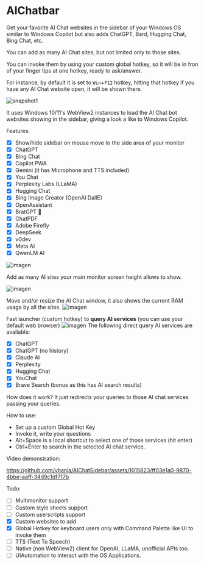 # AIChatbar
Get your favorite AI Chat websites in the sidebar of your Windows OS similar to Windows Copilot but also adds ChatGPT, Bard, Hugging Chat, Bing Chat, etc.

You can add as many AI Chat sites, but not limited only to those sites.

You can invoke them by using your custom global hotkey, so it will be in fron of your finger tips at one hotkey, ready to ask/answer.

For instance, by default it is set to `Win`+`F12` hotkey, hitting that hotkey if you have any AI Chat website open, it will be shown there.

![snapshot1](https://raw.githubusercontent.com/vhanla/AIChatSidebar/main/.assets/snapshot01.png)

It uses Windows 10/11's WebView2 instances to load the AI Chat bot websites showing in the sidebar, giving a look a like to Windows Copilot.

Features:

- [x] Show/hide sidebar on mouse move to the side area of your monitor 
- [x] ChatGPT
- [x] Bing Chat
- [x] Copilot PWA
- [x] Gemini (it has Microphone and TTS included)
- [x] You Chat
- [x] Perplexity Labs (LLaMA)
- [x] Hugging Chat
- [x] Bing Image Creator (OpenAI DallE)
- [x] OpenAssistant
- [x] BratGPT 🤖
- [x] ChatPDF
- [x] Adobe Firefly
- [x] DeepSeek
- [x] v0dev
- [x] Meta AI
- [x] QwenLM AI

![imagen](https://github.com/vhanla/AIChatbar/assets/1015823/09018c19-a8d3-4595-b58d-edb45a7e4e07)

Add as many AI sites your main monitor screen height allows to show.

![imagen](https://github.com/vhanla/AIChatbar/assets/1015823/c7ed2dbb-cf45-4389-94dd-f41862f54d3d)

Move and/or resize the AI Chat window, it also shows the current RAM usage by all the sites.
![imagen](https://github.com/vhanla/AIChatbar/assets/1015823/d044b21a-5521-420e-9598-eb6e153270e0)

Fast launcher (custom hotkey) to **query AI services** (you can use your default web browser)
![imagen](https://github.com/user-attachments/assets/4cd92cdc-af37-4f2d-bc76-7e651bbab7c6)
The following direct query AI services are available:
- [x] ChatGPT
- [x] ChatGPT (no history)
- [x] Claude AI
- [x] Perplexity
- [x] Hugging Chat
- [x] YouChat
- [x] Brave Search (bonus as this has AI search results)

How does it work?
It just redirects your queries to those AI chat services passing your queries. 

How to use:
- Set up a custom Global Hot Key
- Invoke it, write your questions
- Alt+Space is a local shortcut to select one of those services (hit enter)
- Ctrl+Enter to search in the selected AI chat service.

Video demonstration:

https://github.com/vhanla/AIChatSidebar/assets/1015823/ff03e1a0-9870-4bbe-aaff-34d9c1df717b


Todo:
- [ ] Multimonitor support
- [ ] Custom style sheets support
- [ ] Custom userscripts support
- [x] Custom websites to add
- [x] Global Hotkey for keyboard users only with Command Palette like UI to invoke them
- [ ] TTS (Text To Speech)
- [ ] Native (non WebView2) client for OpenAI, LLaMA, unofficial APIs too.
- [ ] UIAutomation to interact with the OS Applications.
